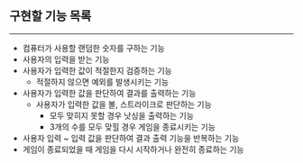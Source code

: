 ## 구현할 기능 목록
---
- 컴퓨터가 사용할 랜덤한 숫자를 구하는 기능
- 사용자의 입력을 받는 기능
- 사용자가 입력한 값이 적절한지 검증하는 기능
    - 적절하지 않으면 예외를 발생시키는 기능
- 사용자가 입력한 값을 판단하여 결과를 출력하는 기능
    - 사용자가 입력한 값을 볼, 스트라이크로 판단하는 기능
        - 모두 맞히지 못할 경우 낫싱을 출력하는 기능
        - 3개의 수를 모두 맞힐 경우 게임을 종료시키는 기능
- 사용자 입력 ~ 입력 값을 판단하여 결과 출력 기능을 반복하는 기능
- 게임이 종료되었을 때 게임을 다시 시작하거나 완전히 종료하는 기능